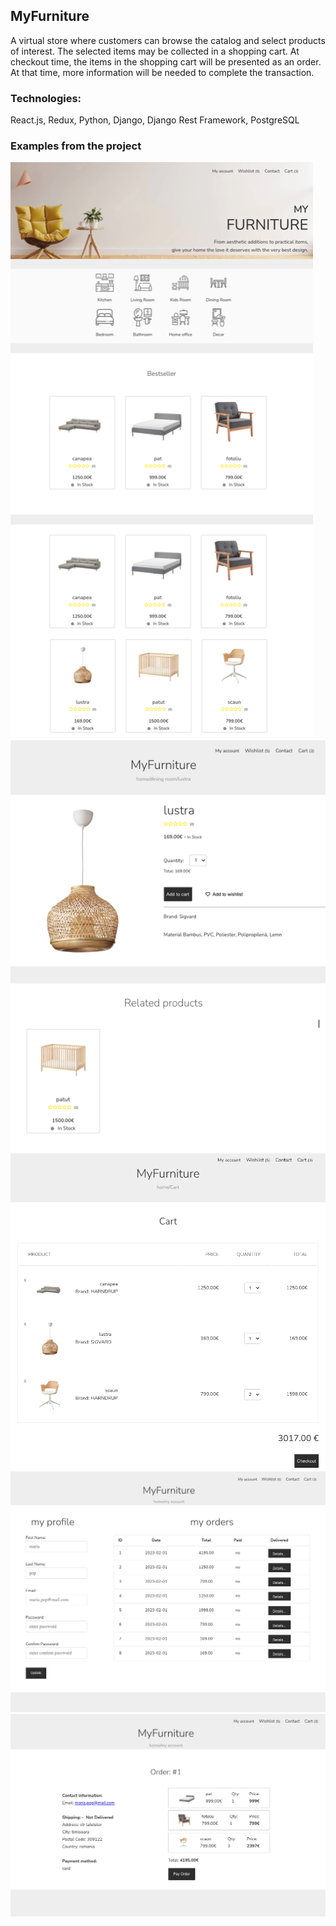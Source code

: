 ## MyFurniture

A virtual store where customers can browse the catalog and select products of interest. The selected items may be collected in a shopping cart. At checkout time, the items in the shopping cart will be presented as an order. At that time, more information will be needed to complete the transaction.

### Technologies:

React.js, Redux, Python, Django, Django Rest Framework, PostgreSQL

### Examples from the project

![home page](./frontend/assets/example1.png)
![product page](./frontend/assets/example2.png)
![cart page](./frontend/assets/example3.png)
![my profile page](./frontend/assets/example4.png)
![order details page](./frontend/assets/example5.png)
